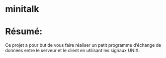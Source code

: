 # minitalk

# Résumé:
Ce projet a pour but de vous faire réaliser un petit programme d’échange de données entre le serveur et le client en utilisant les signaux UNIX.
